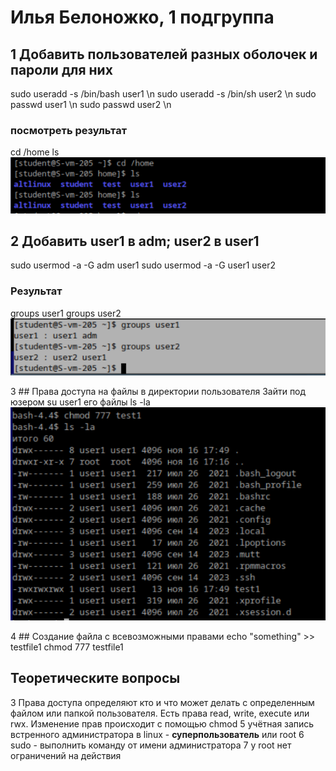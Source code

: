 # Илья Белоножко, 1 подгруппа
## 1 Добавить пользователей разных оболочек и пароли для них
sudo useradd -s /bin/bash user1 \n
sudo useradd -s /bin/sh user2 \n
sudo passwd user1 \n
sudo passwd user2 \n

### посмотреть результат
cd /home 
ls
![cd home и ls](image1.png)

## 2 Добавить user1 в adm; user2 в user1
sudo usermod -a -G adm user1
sudo usermod -a -G user1 user2

### Результат
groups user1
groups user2
![cd home и ls](image2.png)

3 ## Права доступа на файлы в директории пользователя
Зайти под юзером
su user1
его файлы
ls -la
![cd home и ls](image3.png)

4 ## Создание файла с всевозможными правами
echo "something" >> testfile1
chmod 777 testfile1

## Теоретическите вопросы
3 Права доступа определяют кто и что может делать с определенным файлом или папкой пользователя. Есть права read, write, execute или rwx. Изменение прав происходит с помощью chmod
5 учётная запись встренного администратора в linux - **суперпользователь** или root
6 sudo - выполнить команду от имени администратора
7 у root нет ограничений на действия

